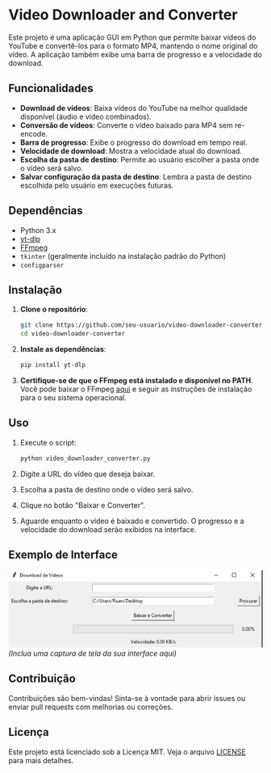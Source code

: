 # Video Downloader and Converter

Este projeto é uma aplicação GUI em Python que permite baixar vídeos do YouTube e convertê-los para o formato MP4, mantendo o nome original do vídeo. A aplicação também exibe uma barra de progresso e a velocidade do download.

## Funcionalidades

- **Download de vídeos**: Baixa vídeos do YouTube na melhor qualidade disponível (áudio e vídeo combinados).
- **Conversão de vídeos**: Converte o vídeo baixado para MP4 sem re-encode.
- **Barra de progresso**: Exibe o progresso do download em tempo real.
- **Velocidade de download**: Mostra a velocidade atual do download.
- **Escolha da pasta de destino**: Permite ao usuário escolher a pasta onde o vídeo será salvo.
- **Salvar configuração da pasta de destino**: Lembra a pasta de destino escolhida pelo usuário em execuções futuras.

## Dependências

- Python 3.x
- [yt-dlp](https://github.com/yt-dlp/yt-dlp)
- [FFmpeg](https://ffmpeg.org/)
- `tkinter` (geralmente incluído na instalação padrão do Python)
- `configparser`

## Instalação

1. **Clone o repositório**:
    ```sh
    git clone https://github.com/seu-usuario/video-downloader-converter.git
    cd video-downloader-converter
    ```

2. **Instale as dependências**:
    ```sh
    pip install yt-dlp
    ```

3. **Certifique-se de que o FFmpeg está instalado e disponível no PATH**. Você pode baixar o FFmpeg [aqui](https://ffmpeg.org/download.html) e seguir as instruções de instalação para o seu sistema operacional.

## Uso

1. Execute o script:
    ```sh
    python video_downloader_converter.py
    ```

2. Digite a URL do vídeo que deseja baixar.

3. Escolha a pasta de destino onde o vídeo será salvo.

4. Clique no botão "Baixar e Converter".

5. Aguarde enquanto o vídeo é baixado e convertido. O progresso e a velocidade do download serão exibidos na interface.

## Exemplo de Interface

![Interface de usuário](interface.png)  *(Inclua uma captura de tela da sua interface aqui)*

## Contribuição

Contribuições são bem-vindas! Sinta-se à vontade para abrir issues ou enviar pull requests com melhorias ou correções.

## Licença

Este projeto está licenciado sob a Licença MIT. Veja o arquivo [LICENSE](LICENSE) para mais detalhes.
